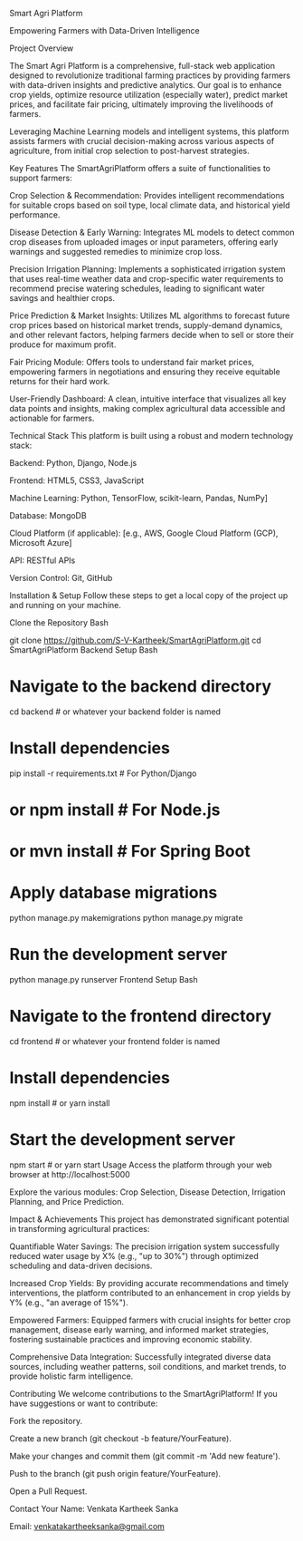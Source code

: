 Smart Agri Platform

Empowering Farmers with Data-Driven Intelligence

Project Overview

The Smart Agri Platform is a comprehensive, full-stack web application designed to revolutionize traditional farming practices by providing farmers with data-driven insights and predictive analytics. Our goal is to enhance crop yields, optimize resource utilization (especially water), predict market prices, and facilitate fair pricing, ultimately improving the livelihoods of farmers.

Leveraging Machine Learning models and intelligent systems, this platform assists farmers with crucial decision-making across various aspects of agriculture, from initial crop selection to post-harvest strategies.

Key Features
The SmartAgriPlatform offers a suite of functionalities to support farmers:

Crop Selection & Recommendation: Provides intelligent recommendations for suitable crops based on soil type, local climate data, and historical yield performance.

Disease Detection & Early Warning: Integrates ML models to detect common crop diseases from uploaded images or input parameters, offering early warnings and suggested remedies to minimize crop loss.

Precision Irrigation Planning: Implements a sophisticated irrigation system that uses real-time weather data and crop-specific water requirements to recommend precise watering schedules, leading to significant water savings and healthier crops.

Price Prediction & Market Insights: Utilizes ML algorithms to forecast future crop prices based on historical market trends, supply-demand dynamics, and other relevant factors, helping farmers decide when to sell or store their produce for maximum profit.

Fair Pricing Module: Offers tools to understand fair market prices, empowering farmers in negotiations and ensuring they receive equitable returns for their hard work.

User-Friendly Dashboard: A clean, intuitive interface that visualizes all key data points and insights, making complex agricultural data accessible and actionable for farmers.

Technical Stack
This platform is built using a robust and modern technology stack:

Backend:  Python, Django, Node.js

Frontend: HTML5, CSS3, JavaScript

Machine Learning: Python, TensorFlow, scikit-learn, Pandas, NumPy]

Database: MongoDB

Cloud Platform (if applicable): [e.g., AWS, Google Cloud Platform (GCP), Microsoft Azure]

API: RESTful APIs

Version Control: Git, GitHub

Installation & Setup
Follow these steps to get a local copy of the project up and running on your machine.

Clone the Repository
Bash

git clone https://github.com/S-V-Kartheek/SmartAgriPlatform.git
cd SmartAgriPlatform
Backend Setup
Bash

# Navigate to the backend directory
cd backend # or whatever your backend folder is named
# Install dependencies
pip install -r requirements.txt # For Python/Django
# or npm install # For Node.js
# or mvn install # For Spring Boot
# Apply database migrations 
python manage.py makemigrations
python manage.py migrate
# Run the development server
python manage.py runserver
Frontend Setup
Bash

# Navigate to the frontend directory
cd frontend # or whatever your frontend folder is named
# Install dependencies
npm install # or yarn install
# Start the development server
npm start # or yarn start
Usage
Access the platform through your web browser at http://localhost:5000


Explore the various modules: Crop Selection, Disease Detection, Irrigation Planning, and Price Prediction.

Impact & Achievements
This project has demonstrated significant potential in transforming agricultural practices:

Quantifiable Water Savings: The precision irrigation system successfully reduced water usage by X% (e.g., "up to 30%") through optimized scheduling and data-driven decisions.

Increased Crop Yields: By providing accurate recommendations and timely interventions, the platform contributed to an enhancement in crop yields by Y% (e.g., "an average of 15%").

Empowered Farmers: Equipped farmers with crucial insights for better crop management, disease early warning, and informed market strategies, fostering sustainable practices and improving economic stability.

Comprehensive Data Integration: Successfully integrated diverse data sources, including weather patterns, soil conditions, and market trends, to provide holistic farm intelligence.

Contributing
We welcome contributions to the SmartAgriPlatform! If you have suggestions or want to contribute:

Fork the repository.

Create a new branch (git checkout -b feature/YourFeature).

Make your changes and commit them (git commit -m 'Add new feature').

Push to the branch (git push origin feature/YourFeature).

Open a Pull Request.

Contact
Your Name: Venkata Kartheek Sanka

Email: venkatakartheeksanka@gmail.com



